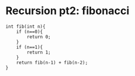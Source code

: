 # Recursion pt2: fibonacci
```
int fib(int n){
	if (n==0){
		return 0;
	}
	if (n==1){
		return 1;
	}
	return fib(n-1) + fib(n-2);
}
```
